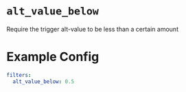 # `alt_value_below`

Require the trigger alt-value to be less than a certain amount

# Example Config
```yaml
filters:
  alt_value_below: 0.5
```
